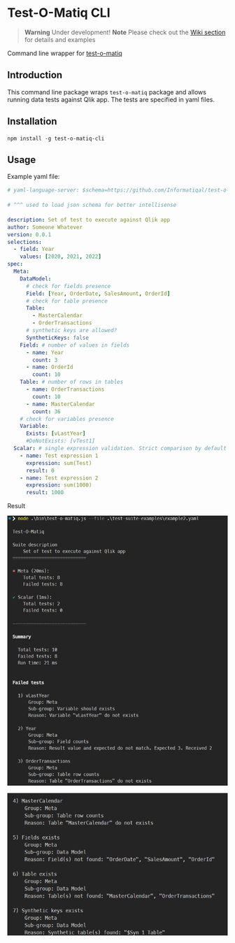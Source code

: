 # Test-O-Matiq CLI

> **Warning**
> Under development!
> **Note**
> Please check out the [Wiki section](https://github.com/Informatiqal/test-o-matiq-cli/wiki) for details and examples

Command line wrapper for [test-o-matiq](https://github.com/Informatiqal/test-o-matiq)

## Introduction

This command line package wraps `test-o-matiq` package and allows running data tests against Qlik app. The tests are specified in yaml files.

## Installation

```shell
npm install -g test-o-matiq-cli
```

## Usage

Example yaml file:

```yaml
# yaml-language-server: $schema=https://github.com/Informatiqal/test-o-matiq/blob/main/src/schema/root.json?raw=true

# ^^^ used to load json schema for better intellisense

description: Set of test to execute against Qlik app
author: Someone Whatever
version: 0.0.1
selections:
  - field: Year
    values: [2020, 2021, 2022]
spec:
  Meta:
    DataModel:
      # check for fields presence
      Field: [Year, OrderDate, SalesAmount, OrderId]
      # check for table presence
      Table:
        - MasterCalendar
        - OrderTransactions
      # synthetic keys are allowed?
      SyntheticKeys: false
    Field: # number of values in fields
      - name: Year
        count: 3
      - name: OrderId
        count: 10
    Table: # number of rows in tables
      - name: OrderTransactions
        count: 10
      - name: MasterCalendar
        count: 36
    # check for variables presence
    Variable:
      Exists: [vLastYear]
      #DoNotExists: [vTest1]
  Scalar: # single expression validation. Strict comparison by default
    - name: Test expression 1
      expression: sum(Test)
      result: 0
    - name: Test expression 2
      expression: sum(1000)
      result: 1000
```

Result

![result1](./assets/result1.png)

![result2](./assets/result2.png)
